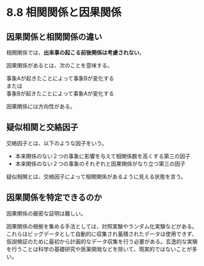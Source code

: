 <script type="text/javascript" async src="https://cdnjs.cloudflare.com/ajax/libs/mathjax/3.2.2/es5/tex-mml-chtml.min.js">
</script>
<script type="text/x-mathjax-config">
 MathJax.Hub.Config({
 tex2jax: {
 inlineMath: [['$', '$'] ],
 displayMath: [ ['$$','$$'], ["\\[","\\]"] ]
 }
 });
</script>

# 8.8 相関関係と因果関係

## 因果関係と相関関係の違い

相関関係では、**出来事の起こる前後関係は考慮されない**。

因果関係があるとは、次のことを意味する。

事象Aが起きたことによって事象Bが変化する<br>
または<br>
事象Bが起きたことによって事象Aが変化する

因果関係には方向性がある。

## 疑似相関と交絡因子

交絡因子とは、以下のような因子をいう。

- 本来関係のない２つの事象に影響を与えて相関係数を高くする第三の因子
- 本来関係のない２つの事象のそれぞれと因果関係がなり立つ第三の因子

疑似相関とは、交絡因子によって相関関係があるように見える状態を言う。

## 因果関係を特定できるのか

因果関係の厳密な証明は難しい。

因果関係の根拠を集める手法としては、対照実験やランダム化実験などがある。これらはビッグデータとして自動的に収集され蓄積されたデータは使用できず、仮説検証のために最初から計画的なデータ収集を行う必要がある。玄逸的な実験を行うことは科学の基礎研究や医薬開発などを除いて、現実的ではないことが多い。
